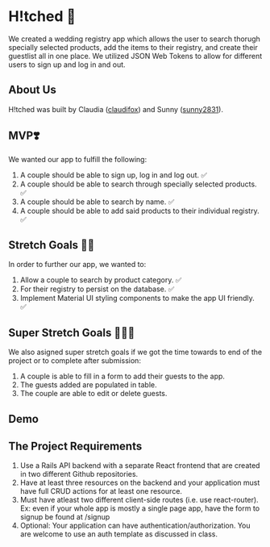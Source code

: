 # H!tched 💍

We created a wedding registry app which allows the user to search thorugh specially selected products, add the items to their registry, and create their guestlist all in one place. We utilized JSON Web Tokens to allow for different users to sign up and log in and out. 

## About Us 

H!tched was built by Claudia ([claudifox](https://github.com/claudifox)) and Sunny ([sunny2831](https://github.com/sunny2831)).

## MVP❣️

We wanted our app to fulfill the following: 
1. A couple should be able to sign up, log in and log out. ✅
2. A couple should be able to search through specially selected products. ✅
3. A couple should be able to search by name. ✅
4. A couple should be able to add said products to their individual registry. ✅

## Stretch Goals 🎁🎁

In order to further our app, we wanted to: 
1. Allow a couple to search by product category. ✅
2. For their registry to persist on the database. ✅
3. Implement Material UI styling components to make the app UI friendly. ✅

## Super Stretch Goals 💌💌💌

We also asigned super stretch goals if we got the time towards to end of the project or to complete after submission:
1. A couple is able to fill in a form to add their guests to the app.
2. The guests added are populated in table.
3. The couple are able to edit or delete guests.

## Demo 

## The Project Requirements

1. Use a Rails API backend with a separate React frontend that are created in two different Github repositories.
2. Have at least three resources on the backend and your application must have full CRUD actions for at least one resource.
3. Must have atleast two different client-side routes (i.e. use react-router). Ex: even if your whole app is mostly a single page app, have the form to signup be found at /signup
4. Optional: Your application can have authentication/authorization. You are welcome to use an auth template as discussed in class.
